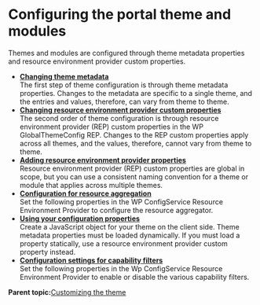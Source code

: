 # Configuring the portal theme and modules

Themes and modules are configured through theme metadata properties and resource environment provider custom properties.

-   **[Changing theme metadata](../dev-theme/themeopt_cust_config_metadata.md)**  
The first step of theme configuration is through theme metadata properties. Changes to the metadata are specific to a single theme, and the entries and values, therefore, can vary from theme to theme.
-   **[Changing resource environment provider custom properties](../dev-theme/themeopt_cust_config_rep.md)**  
The second order of theme configuration is through resource environment provider \(REP\) custom properties in the WP GlobalThemeConfig REP. Changes to the REP custom properties apply across all themes, and the values, therefore, cannot vary from theme to theme.
-   **[Adding resource environment provider properties](../dev-theme/themeopt_cust_config_repcust.md)**  
Resource environment provider \(REP\) custom properties are global in scope, but you can use a consistent naming convention for a theme or module that applies across multiple themes.
-   **[Configuration for resource aggregation](../dev-theme/config_res_agg.md)**  
Set the following properties in the WP ConfigService Resource Environment Provider to configure the resource aggregator.
-   **[Using your configuration properties](../dev-theme/themeopt_cust_config_useprops.md)**  
Create a JavaScript object for your theme on the client side. Theme metadata properties must be loaded dynamically. If you must load a property statically, use a resource environment provider custom property instead.
-   **[Configuration settings for capability filters](../dev-theme/themeopt_mod_capfilter_settings.md)**  
Set the following properties in the Wp ConfigService Resource Environment Provider to enable or disable the various capability filters.

**Parent topic:**[Customizing the theme](../dev-theme/themeopt_cust.md)

